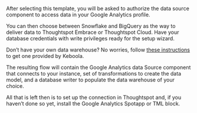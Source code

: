 After selecting this template, you will be asked to authorize the data source component to access data in your Google Analytics profile.

You can then choose between Snowflake and BigQuery as the way to deliver data to Thoughtspot Embrace or Thoughtspot Cloud. Have your database credentials with write privileges ready for the setup wizard.

Don’t have your own data warehouse? No worries, follow [these instructions](https://docs.google.com/document/d/1_7DRa7KdeXT1ZZ22ENDxW4fDO1BL_n8uTqhiSQms2pE/edit?usp=sharing) to get one provided by Keboola.

The resulting flow will contain the Google Analytics data Source component that connects to your instance, set of transformations to create the data model, and a database writer to populate the data warehouse of your choice. 

All that is left then is to set up the connection in Thoughtspot and, if you haven’t done so yet, install the Google Analytics Spotapp or TML block.
